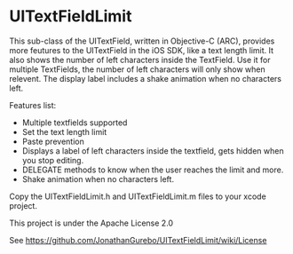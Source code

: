 UITextFieldLimit
================

This sub-class of the UITextField, written in Objective-C (ARC), provides more feutures to the UITextField in the iOS SDK, like a text length limit. It also shows the number of left characters inside the TextField.
Use it for multiple TextFields, the number of left characters will only show when relevent. The display label includes a shake animation when no characters left.

Features list:
* Multiple textfields supported
* Set the text length limit
* Paste prevention
* Displays a label of left characters inside the textfield, gets hidden when you stop editing.
* DELEGATE methods to know when the user reaches the limit and more.
* Shake animation when no characters left.

Copy the UITextFieldLimit.h and UITextFieldLimit.m files to your xcode project.

This project is under the Apache License 2.0

See https://github.com/JonathanGurebo/UITextFieldLimit/wiki/License
